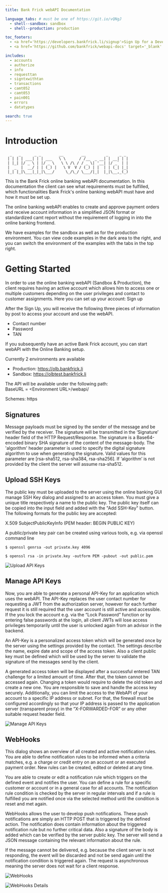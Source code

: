 ```yaml
---
title: Bank Frick webAPI Documentation

language_tabs: # must be one of https://git.io/vQNgJ
  - shell--sandbox: sandbox 
  - shell--production: production

toc_footers:
  - <a href='https://developers.bankfrick.li/signup'>Sign Up for a Developer Key</a>
  - <a href='https://github.com/bankfrick/webapi-docs' target='_blank' rel='noopener'>Edit on GitHub</a>

includes:
  - accounts
  - authorize
  - info
  - requesttan
  - signtxwithtan
  - transactions
  - camt052
  - camt053
  - pain001
  - errors
  - datatypes

search: true
---
```


# Introduction

```nginx
  _   _      _ _        __        __         _     _ _ 
 | | | | ___| | | ___   \ \      / /__  _ __| | __| | |
 | |_| |/ _ \ | |/ _ \   \ \ /\ / / _ \| '__| |/ _` | |
 |  _  |  __/ | | (_) |   \ V  V / (_) | |  | | (_| |_|
 |_| |_|\___|_|_|\___/     \_/\_/ \___/|_|  |_|\__,_(_)                  
```

This is the Bank Frick online banking webAPI documentation. In this documentation the client can see what requirements must be fulfilled, which functionalities Bank Frick's online banking webAPI must have and how it must be set up.

The online banking webAPI enables to create and approve payment orders and receive account information in a simplified JSON format or standardized camt report without the requirement of logging in into the online banking frontend.

We have examples for the sandbox as well as for the production environment. You can view code examples in the dark area to the right, and you can switch the environment of the examples with the tabs in the top right.

# Getting Started

In order to use the online banking webAPI (Sandbox & Production), the client requires having an active account which allows him to access one or multiple customers depending on the user privileges and contact to customer assignments. Here you can set up your account: Sign up

After the Sign Up, you will receive the following three pieces of information by post to access your account and use the webAPI.

  * Contact number
  * Password
  * TAN

If you subsequently have an active Bank Frick account, you can start webAPI with the Online Banking setup.

Currently 2 environments are available

  * Production: <a href="https://olb.bankfrick.li/" target="_blank" rel="noopener">https://olb.bankfrick.li</a>
  * Sandbox: <a href="https://olbtest.bankfrick.li/" target="_blank" rel="noopener">https://olbtest.bankfrick.li</a>

The API will be available under the following path:<br>
BaseURL = \<Environment URL\>/webapi/

Schemes: https

## Signatures

Message payloads must be signed by the sender of the message and be verified by the receiver. The signature will be transmitted in the ‘Signature’ header field of the HTTP Request/Response. The signature is a Base64-encoded binary SHA signature of the content of the message-body. The 'algorithm' header parameter is used to specify the digital signature algorithm to use when generating the signature. Valid values for this parameter are [rsa-sha512, rsa-sha384, rsa-sha256]. If ‘algorithm’ is not provided by the client the server will assume rsa-sha512.

## Upload SSH Keys

The public key must be uploaded to the server using the online banking GUI manage SSH Key dialog and assigned to an access token. You must give a unique title respectively a name to the public key. The public key itself can be copied into the input field and added with the "Add SSH-Key" button. The following formats for the public key are accepted:

X.509 SubjectPublicKeyInfo (PEM header: BEGIN PUBLIC KEY)

A public/private key pair can be created using various tools, e.g. via openssl command line

`$ openssl genrsa -out private.key 4096`

`$ openssl rsa -in private.key -outform PEM -pubout -out public.pem`

![Upload API Keys](/images/documentation/bank-frick-webapi-upload-ssh-keys.png "Upload API Keys")

## Manage API Keys

Now, you are able to generate a personal API-Key for an application which uses the webAPI. The API-Key replaces the user contact number for requesting a JWT from the authorization server, however for each further request it is still required that the user account is still active and accessible. If the you lock the account e.g. via the “Lock Password” function or by entering false passwords at the login, all client JWTs will lose access privileges temporarily until the user is unlocked again from an advisor in the backend.

An API-Key is a personalized access token which will be generated once by the server using the settings provided by the contact. The settings describe the name, expire date and scope of the access token. Also a client public key must be defined which will be used by the server to validate the signature of the messages send by the client.

A generated access token will be displayed after a successful entered TAN challenge for a limited amount of time. After that, the token cannot be accessed again. Changing a token would require to delete the old token and create a new one. You are responsible to save and handle the access key securely. 
Additionally, you can limit the access to the WebAPI of your account to a specific IP address or subnet. For that, the firewall must be configured accordingly so that your IP address is passed to the application server (transparent proxy) in the “X-FORWARDED-FOR” or any other suitable request header field.

![Manage API Keys](/images/documentation/bank-frick-webapi-manage-api-keys.png "Manage API Keys")

## WebHooks

This dialog shows an overview of all created and active notification rules. You are able to define notification rules to be informed when a criteria matches, e.g. a charge or credit entry on an account or an executed payment order. New rules can be created, edited or deleted at any time. 

You are able to create or edit a notification rule which triggers on the defined event and notifies the user. You can define a rule for a specific customer or account or in a general case for all accounts. 
The notification rule condition is checked by the server in regular intervals and if a rule is fulfilled you are notified once via the selected method until the condition is reset and met again.

WebHooks allows the user to develop push notifications. These push notifications are simply an HTTP POST that is triggered by the defined action. The notification does contain information about the triggered notification rule but no further critical data. Also a signature of the body is added which can be verified by the server public key. 
The server will send a JSON message containing the relevant information about the rule.

If the message cannot be delivered, e.g. because the client server is not responding, the event will be discarded and not be send again until the notification condition is triggered again. The request is asynchronous meaning the server does not wait for a client response.

![WebHooks](/images/documentation/bank-frick-webapi-webhooks.png "WebHooks")

![WebHooks Details](/images/documentation/bank-frick-webapi-webhooks-details.png "WebHooks Details")